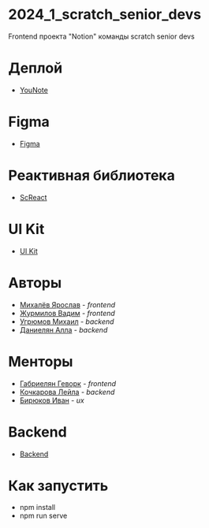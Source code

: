 # 2024_1_scratch_senior_devs

Frontend проекта "Notion" команды scratch senior devs

# Деплой
* [YouNote](https://you-note.ru)


# Figma
* [Figma](https://www.figma.com/design/34KaYrmEwdC9vuisY3BoID/YouNote?node-id=0%3A1&t=mdkq7otCB1sFFwJ2-1)

# Реактивная библиотека
* [ScReact](https://www.npmjs.com/package/@veglem/screact)

# UI Kit
* [UI Kit](https://www.npmjs.com/package/@veglem/ui-kit)

# Авторы
* [Михалёв Ярослав](https://github.com/YarikMix) - _frontend_
* [Журмилов Вадим](https://github.com/veglem) - _frontend_
* [Угрюмов Михаил](https://github.com/1mizhgun1) - _backend_
* [Даниелян Алла](https://github.com/Alladan04) - _backend_

# Менторы
* [Габриелян Геворк](https://github.com/Gev0rg) - _frontend_
* [Кочкарова Лейла](https://github.com/k-t-l-h) - _backend_
* [Бирюков Иван]() - _ux_

# Backend
* [Backend](https://github.com/go-park-mail-ru/2024_1_scratch_senior_devs)

# Как запустить
* npm install
* npm run serve